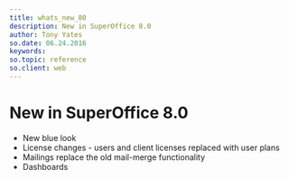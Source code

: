 ```yaml
---
title: whats_new_80
description: New in SuperOffice 8.0
author: Tony Yates
so.date: 06.24.2016
keywords:
so.topic: reference
so.client: web
---
```


# New in SuperOffice 8.0

* New blue look
* License changes - users and client licenses replaced with user plans
* Mailings replace the old mail-merge functionality
* Dashboards
